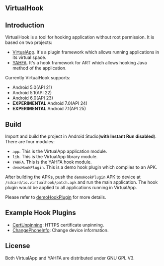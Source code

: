 VirtualHook
-----------

## Introduction 

VirtualHook is a tool for hooking application without root permission. It is based on two projects:

- [VirtualApp](https://github.com/asLody/VirtualApp). It's a plugin framework which allows running applications in its virtual space.
- [YAHFA](https://github.com/rk700/YAHFA). It's a hook framework for ART which allows hooking Java method of the application.

Currently VirtualHook supports:

- Android 5.0(API 21)
- Android 5.1(API 22)
- Android 6.0(API 23)
- __EXPERIMENTAL__ Android 7.0(API 24)
- __EXPERIMENTAL__ Android 7.1(API 25)

## Build

Import and build the project in Android Studio(__with Instant Run disabled__). There are four modules:

- `app`. This is the VirtualApp application module.
- `lib`. This is the VirtualApp library module.
- `YAHFA`. This is the YAHFA hook module.
- `demoHookPlugin`. This is a demo hook plugin which compiles to an APK.

After building the APKs, push the `demoHookPlugin` APK to device at `/sdcard/io.virtualhook/patch.apk` and run the main application. The hook plugin would be applied to all applications running in VirtualApp.

Please refer to [demoHookPlugin](https://github.com/rk700/VirtualHook/tree/master/VirtualApp/demoHookPlugin) for more details.

## Example Hook Plugins

- [CertUnpinning](https://github.com/rk700/CertUnpinning): HTTPS certificate unpinning.
- [ChangePhoneInfo](https://github.com/rk700/ChangePhoneInfo): Change device information.

## License

Both VirtualApp and YAHFA are distributed under GNU GPL V3.
